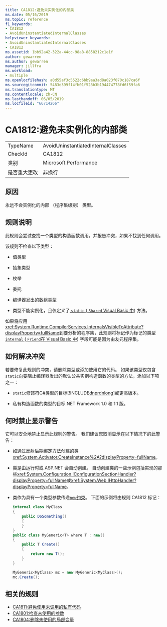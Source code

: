 ```yaml
---
title: CA1812:避免未实例化的内部类
ms.date: 05/16/2019
ms.topic: reference
f1_keywords:
- CA1812
- AvoidUninstantiatedInternalClasses
helpviewer_keywords:
- AvoidUninstantiatedInternalClasses
- CA1812
ms.assetid: 1bb92a42-322a-44cc-98a8-8858212c1e1f
author: gewarren
ms.author: gewarren
manager: jillfra
ms.workload:
- multiple
ms.openlocfilehash: a0d55af3c5522c6bb9aa3ad8a023f070c187ca6f
ms.sourcegitcommit: 5483e399f14fb01f528b3b194474778fd6f59fa6
ms.translationtype: MT
ms.contentlocale: zh-CN
ms.lasthandoff: 06/05/2019
ms.locfileid: "66714266"
---
```

# <a name="ca1812-avoid-uninstantiated-internal-classes"></a>CA1812:避免未实例化的内部类

|||
|-|-|
|TypeName|AvoidUninstantiatedInternalClasses|
|CheckId|CA1812|
|类别|Microsoft.Performance|
|是否重大更改|非换行|

## <a name="cause"></a>原因

永远不会实例化的内部 （程序集级别） 类型。

## <a name="rule-description"></a>规则说明

此规则会尝试查找一个类型的构造函数调用，并报告冲突，如果不找到任何调用。

该规则不检查以下类型：

- 值类型

- 抽象类型

- 枚举

- 委托

- 编译器发出的数组类型

- 类型不能实例化，且仅定义了[ `static` ](/dotnet/csharp/language-reference/keywords/static) ([ `Shared` Visual Basic 中](/dotnet/visual-basic/language-reference/modifiers/shared)) 方法。

如果将应用<xref:System.Runtime.CompilerServices.InternalsVisibleToAttribute?displayProperty=fullName>到要分析的程序集，此规则将标记作为标记的类型[ `internal` ](/dotnet/csharp/language-reference/keywords/internal) ([ `Friend`在 Visual Basic 中](/dotnet/visual-basic/language-reference/modifiers/friend)) 字段可能是因为由友元程序集。

## <a name="how-to-fix-violations"></a>如何解决冲突

若要修复此规则的冲突，请删除类型或添加使用它的代码。 如果该类型仅包含`static`向要阻止编译器发出的默认公共实例构造函数的类型的方法，添加以下项之一：

- `static`修饰符C#类型的目标[!INCLUDE[dnprdnlong](../code-quality/includes/dnprdnlong_md.md)]或更高版本。

- 私有构造函数的类型的目标.NET Framework 1.0 和 1.1 版。

## <a name="when-to-suppress-warnings"></a>何时禁止显示警告

它可以安全地禁止显示此规则的警告。 我们建议您取消显示在以下情况下的此警告：

- 如通过反射后期绑定方法创建的类<xref:System.Activator.CreateInstance%2A?displayProperty=fullName>。

- 类是由运行时或 ASP.NET 会自动创建。 自动创建类的一些示例包括实现的那些<xref:System.Configuration.IConfigurationSectionHandler?displayProperty=fullName>或<xref:System.Web.IHttpHandler?displayProperty=fullName>。

- 类作为具有一个类型参数传递[`new`约束](/dotnet/csharp/language-reference/keywords/new-constraint)。 下面的示例将由规则 CA1812 标记：

    ```csharp
    internal class MyClass
    {
        public DoSomething()
        {
        }
    }
    public class MyGeneric<T> where T : new()
    {
        public T Create()
        {
            return new T();
        }
    }

    MyGeneric<MyClass> mc = new MyGeneric<MyClass>();
    mc.Create();
    ```

## <a name="related-rules"></a>相关的规则

- [CA1811:避免使用未调用的私有代码](../code-quality/ca1811-avoid-uncalled-private-code.md)
- [CA1801:检查未使用的参数](../code-quality/ca1801-review-unused-parameters.md)
- [CA1804:删除未使用的局部变量](../code-quality/ca1804-remove-unused-locals.md)